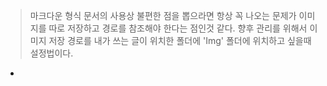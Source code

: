 > 마크다운 형식 문서의 사용상 불편한 점을 뽑으라면 항상 꼭 나오는 문제가 이미지를  따로 저장하고  경로를 참조해야 한다는 점인것 같다. 
> 향후 관리를 위해서 이미지 저장 경로를 내가 쓰는 글이 위치한 폴더에 'Img' 폴더에 위치하고 싶을때 설정법이다.

+











